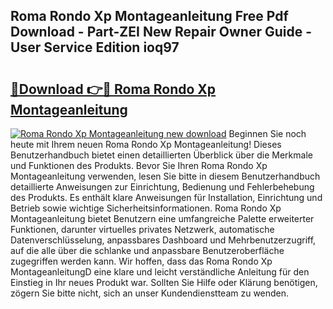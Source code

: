 ## Roma Rondo Xp Montageanleitung Free Pdf Download - Part-ZEI New Repair Owner Guide - User Service Edition ioq97

# <h2><a href="http://df6nq3h.blite.top/?on=Roma+Rondo+Xp+Montageanleitung">🔗Download 👉🔴 Roma Rondo Xp Montageanleitung</a></h2>

[![Roma Rondo Xp Montageanleitung new download](https://i.imgur.com/lujVjoI.png)](http://df6nq3h.blite.top/?on=Roma+Rondo+Xp+Montageanleitung)
Beginnen Sie noch heute mit Ihrem neuen Roma Rondo Xp Montageanleitung! Dieses Benutzerhandbuch bietet einen detaillierten Überblick über die Merkmale und Funktionen des Produkts. Bevor Sie Ihren Roma Rondo Xp Montageanleitung verwenden, lesen Sie bitte in diesem Benutzerhandbuch detaillierte Anweisungen zur Einrichtung, Bedienung und Fehlerbehebung des Produkts. Es enthält klare Anweisungen für Installation, Einrichtung und Betrieb sowie wichtige Sicherheitsinformationen. Roma Rondo Xp Montageanleitung bietet Benutzern eine umfangreiche Palette erweiterter Funktionen, darunter virtuelles privates Netzwerk, automatische Datenverschlüsselung, anpassbares Dashboard und Mehrbenutzerzugriff, auf die alle über die schlanke und anpassbare Benutzeroberfläche zugegriffen werden kann. Wir hoffen, dass das Roma Rondo Xp MontageanleitungD eine klare und leicht verständliche Anleitung für den Einstieg in Ihr neues Produkt war. Sollten Sie Hilfe oder Klärung benötigen, zögern Sie bitte nicht, sich an unser Kundendienstteam zu wenden.
